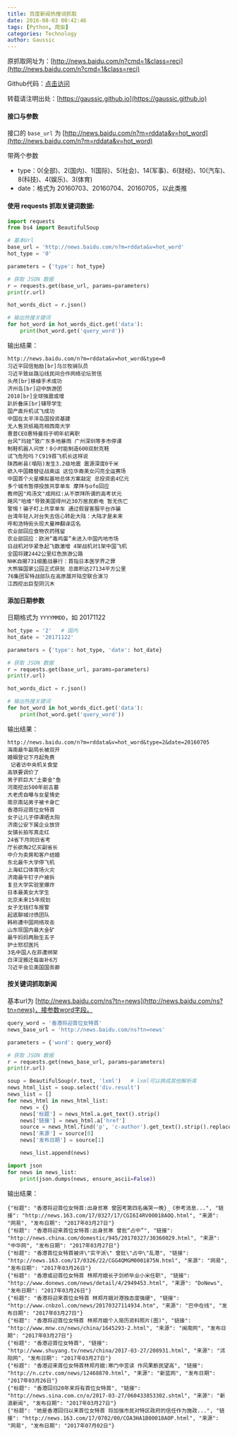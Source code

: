 ```yaml
---
title: 百度新闻热搜词抓取
date: 2016-08-03 00:42:46
tags: [Python, 爬虫]
categories: Technology
author: Gaussic
---
```


原抓取网址为：[http://news.baidu.com/n?cmd=1&class=reci](http://news.baidu.com/n?cmd=1&class=reci)

Github代码：[点击访问](https://github.com/gaussic/baidu_hot_words)

转载请注明出处：[https://gaussic.github.io](https://gaussic.github.io)

#### 接口与参数

接口的 `base_url` 为 [http://news.baidu.com/n?m=rddata&v=hot_word](http://news.baidu.com/n?m=rddata&v=hot_word)

带两个参数

- type：0(全部)、2(国内)、1(国际)、5(社会)、14(军事)、6(财经)、10(汽车)、8(科技)、4(娱乐)、3(体育)
- date：格式为 20160703、20160704、20160705，以此类推

<!-- more -->

#### 使用 requests 抓取关键词数据:

```python
import requests  
from bs4 import BeautifulSoup

# 基本Url
base_url = 'http://news.baidu.com/n?m=rddata&v=hot_word'  
hot_type = '0'

parameters = {'type': hot_type}

# 获取 JSON 数据
r = requests.get(base_url, params=parameters)  
print(r.url)

hot_words_dict = r.json()

# 输出热搜关键词
for hot_word in hot_words_dict.get('data'):  
    print(hot_word.get('query_word'))
```

输出结果：

```
http://news.baidu.com/n?m=rddata&v=hot_word&type=0  
习近平回信勉励[br]乌兰牧骑队员
习近平致丝路沿线民间合作网络论坛贺信
头颅[br]移植手术成功
济州岛[br]迎中旅游团
2018[br]全球强震或增
趴折叠床[br]辅导学生
国产直升机试飞成功
中国在太平洋岛国投资基建
无人售货纸箱亮相西南大学
惠普CEO惠特曼将于明年初离职
台风“玛娃”致广东多地暴雨 广州深圳等多市停课
制鞋机器人问世！8小时能制造600双耐克鞋
试飞危险吗？C919首飞机长这样说
陕西彬县(塌陷)发生3.2级地震 震源深度0千米
欲入中国籍替征战奥运 这位华裔美女闪亮全运赛场
中国首个火星模拟基地总体方案敲定 总投资逾4亿元
多个城市暂停投放共享单车 摩拜与ofo回应
教师因"鸡汤文"成网红:从不崇拜所谓的高考状元
飓风"哈维"导致美国得州近30万居民断电 暂无伤亡
警惕！骗子盯上共享单车 通过假冒客服平台诈骗
台湾年轻人对台失去信心转赴大陆：大陆才是未来
呼和浩特街头现大量神翻译店名
农业部回应食物农药残留
农业部回应：欧洲“毒鸡蛋”未进入中国内地市场
日战机对华紧急起飞数激增 4架战机对1架中国飞机
全国将建2442公里红色旅游公路
NHK自揭731细菌战暴行：首指日本医学界之罪
大熊猫国家公园正式获批 总面积达27134平方公里
76集团军特战部队在高原展开陆空联合演习
江西挖出巨型阴沉木
```

#### 添加日期参数

日期格式为 `YYYYMMDD`，如 20171122

```python
hot_type = '2'   # 国内
hot_date = '20171122'

parameters = {'type': hot_type, 'date': hot_date}

# 获取 JSON 数据
r = requests.get(base_url, params=parameters)  
print(r.url)

hot_words_dict = r.json()

# 输出热搜关键词
for hot_word in hot_words_dict.get('data'):  
    print(hot_word.get('query_word'))
```

输出结果：

```
http://news.baidu.com/n?m=rddata&v=hot_word&type=2&date=20160705  
海南最牛副局长被双开
婚姻登记下月起免费
 记者访中央机关食堂
高铁要调价了
男子抓巨大"土豪金"鱼
河南挖出500年前古墓
大老虎自曝与女星情史
南京南站男子被卡身亡
香港将迎首位女特首
女子让儿子停课晒太阳
济南公安下属企业放贷
女镇长拍写真走红
24省下月同日省考
厅长欲掏2亿买副省长
中介为卖房和客户结婚
东北最牛大学停飞机
上海虹口体育场火灾
济南最牛钉子户被拆
复旦大学实验室爆炸
日本最美女大学生
北京未来15年规划
女子无钱打车报警
起底聊城讨债团队
韩称遭中国网络攻击
山东现国内最大金矿
最牛妈妈两胎生五子
护士怒怼医托
3名中国人在菲遭绑架
白洋淀搬迁每亩补6万
习近平会见美国国务卿
```

#### 按关键词抓取新闻

基本url为 [http://news.baidu.com/ns?tn=news](http://news.baidu.com/ns?tn=news)，接参数word字段。

```python
query_word = '香港将迎首位女特首'  
news_base_url = 'http://news.baidu.com/ns?tn=news'

parameters = {'word': query_word}

# 获取 JSON 数据
r = requests.get(news_base_url, params=parameters)  
print(r.url)

soup = BeautifulSoup(r.text, 'lxml')   # lxml可以换成其他解析库
news_html_list = soup.select('div.result')  
news_list = []  
for news_html in news_html_list:  
    news = {}
    news['标题'] = news_html.a.get_text().strip()
    news['链接'] = news_html.a['href']
    source = news_html.find('p', 'c-author').get_text().strip().replace('\xa0\xa0', ' ').split(' ')
    news['来源'] = source[0]
    news['发布日期'] = source[1]

    news_list.append(news)

import json
for news in news_list:
    print(json.dumps(news, ensure_ascii=False))
```

输出结果：

```bson
{"标题": "香港将迎首位女特首:出身贫寒 曾因考第四名痛哭一晚}_《参考消息...", "链接": "http://news.163.com/17/0327/17/CGI6I4RV00018AOQ.html", "来源": "网易", "发布日期": "2017年03月27日"}
{"标题": "香港将迎来首位女特首:出身贫寒 曾批“占中”", "链接": "http://news.china.com/domestic/945/20170327/30360029.html", "来源": "中华网", "发布日期": "2017年03月27日"}
{"标题": "香港首位女特首被评\"实干派\" 曾批\"占中\"乱港", "链接": "http://news.163.com/17/0326/22/CGG4QMGM0001875N.html", "来源": "网易", "发布日期": "2017年03月26日"}
{"标题": "香港或迎首位女特首 林郑月娥长子剑桥毕业小米任职", "链接": "http://www.donews.com/news/detail/4/2949453.html", "来源": "DoNews", "发布日期": "2017年03月26日"}
{"标题": "香港将迎来首位女特首 林郑月娥对港独态度强硬", "链接": "http://www.cnbzol.com/news/20170327114934.htm", "来源": "巴中在线", "发布日期": "2017年03月27日"}
{"标题": "香港将迎首位女特首 林郑月娥个人简历资料照片(图)", "链接": "http://www.mnw.cn/news/china/1645293-2.html", "来源": "闽南网", "发布日期": "2017年03月27日"}
{"标题": "香港迎首位女特首", "链接": "http://www.shuyang.tv/news/china/2017-03-27/208931.html", "来源": "沭阳网", "发布日期": "2017年03月27日"}
{"标题": "香港迎来首位女特首林郑月娥:寒门中苦读 作风果断民望高", "链接": "http://n.cztv.com/news/12468870.html", "来源": "新蓝网", "发布日期": "2017年03月26日"}
{"标题": "香港回归20年来将有首位女特首", "链接": "http://news.sina.com.cn/o/2017-03-27/060433853302.shtml", "来源": "新浪新闻", "发布日期": "2017年03月27日"}
{"标题": "她是香港回归以来首位女特首 将加强市民对特区政府的信任作为施政...", "链接": "http://news.163.com/17/0702/00/COA3HA1B00018AOP.html", "来源": "网易", "发布日期": "2017年07月02日"}
```
